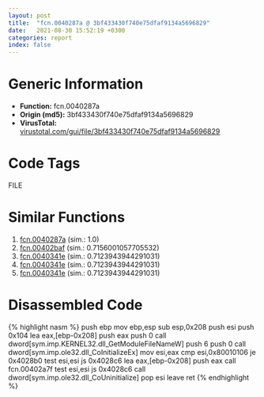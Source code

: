 ```yaml
---
layout: post
title:  "fcn.0040287a @ 3bf433430f740e75dfaf9134a5696829"
date:   2021-08-30 15:52:19 +0300
categories: report
index: false
---
```


# Generic Information
- **Function:** fcn.0040287a
- **Origin (md5):** 3bf433430f740e75dfaf9134a5696829
- **VirusTotal:** [virustotal.com/gui/file/3bf433430f740e75dfaf9134a5696829][virustotal_ref]

# Code Tags
<span class="tag" id="FILE">FILE</span>


# Similar Functions

1. [fcn.0040287a][similar_1_ref] (sim.: 1.0)
2. [fcn.00402baf][similar_2_ref] (sim.: 0.7156001057705532)
3. [fcn.0040341e][similar_3_ref] (sim.: 0.7123943944291031)
4. [fcn.0040341e][similar_4_ref] (sim.: 0.7123943944291031)
5. [fcn.0040341e][similar_5_ref] (sim.: 0.7123943944291031)


# Disassembled Code

{% highlight nasm %}
push ebp
mov ebp,esp
sub esp,0x208
push esi
push 0x104
lea eax,[ebp-0x208]
push eax
push 0
call dword[sym.imp.KERNEL32.dll_GetModuleFileNameW]
push 6
push 0
call dword[sym.imp.ole32.dll_CoInitializeEx]
mov esi,eax
cmp esi,0x80010106
je 0x4028b0
test esi,esi
js 0x4028c6
lea eax,[ebp-0x208]
push eax
call fcn.00402a7f
test esi,esi
js 0x4028c6
call dword[sym.imp.ole32.dll_CoUninitialize]
pop esi
leave 
ret 
{% endhighlight %}


[similar_1_ref]: /report/fcn.0040287a@4bd33f73402d0d03c0318f793884eb34
[similar_2_ref]: /report/fcn.00402baf@0cb2d61ee2bb08c35289961542a08513
[similar_3_ref]: /report/fcn.0040341e@57989f43bf24a9272122210a17558c3d
[similar_4_ref]: /report/fcn.0040341e@3a783d6a0e3505903843983e413a529e
[similar_5_ref]: /report/fcn.0040341e@d287262b3c4caae6c69c406382125319
[virustotal_ref]: https://www.virustotal.com/gui/file/3bf433430f740e75dfaf9134a5696829